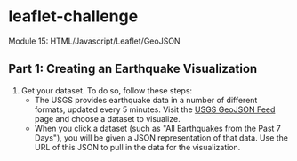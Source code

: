 # leaflet-challenge
Module 15: HTML/Javascript/Leaflet/GeoJSON

## Part 1: Creating an Earthquake Visualization

1. Get your dataset. To do so, follow these steps:
  	- The USGS provides earthquake data in a number of different formats, updated every 5 minutes. Visit the [USGS GeoJSON Feed](https://earthquake.usgs.gov/earthquakes/feed/v1.0/geojson.php) page and choose a dataset to visualize. 
	- When you click a dataset (such as "All Earthquakes from the Past 7 Days"), you will be given a JSON representation of that data. Use the URL of this JSON to pull in the data for the visualization. 
